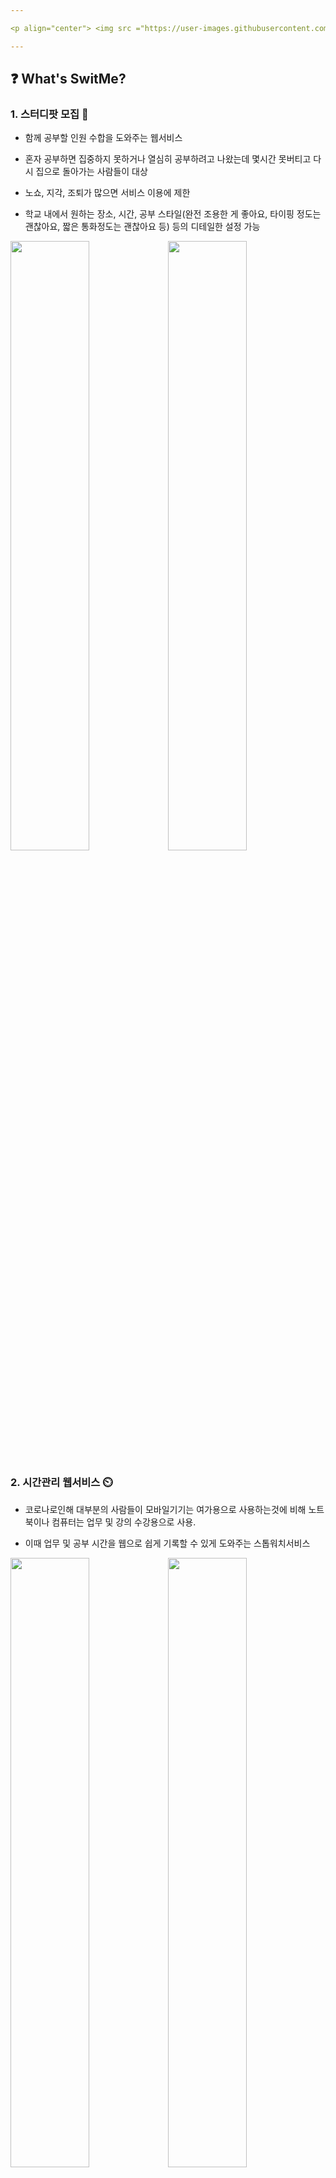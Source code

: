 ```yaml
---

<p align="center"> <img src ="https://user-images.githubusercontent.com/75469131/125528536-8bbc4126-0eb1-45dc-9acf-a1d78c02e6ab.png" width="250px"> </p>

---
```


## ❓ What's SwitMe?

### 1. 스터디팟 모집 📖
- 함께 공부할 인원 수합을 도와주는 웹서비스

- 혼자 공부하면 집중하지 못하거나 열심히 공부하려고 나왔는데 몇시간 못버티고 다시 집으로 돌아가는 사람들이 대상

- 노쇼, 지각, 조퇴가 많으면 서비스 이용에 제한

- 학교 내에서 원하는 장소, 시간, 공부 스타일(완전 조용한 게 좋아요, 타이핑 정도는 괜찮아요, 짧은 통화정도는 괜찮아요 등) 등의 디테일한 설정 가능

<img src="https://images.velog.io/images/seondal/post/601ea0f4-6e4b-4a2c-803d-6f1ad4208bee/image.png" width="50%" /><img src="https://images.velog.io/images/seondal/post/e81ebc55-7867-4be3-832b-2fe21456c42e/image.png" width="50%"/>

### 2. 시간관리 웹서비스 ⏲️

- 코로나로인해 대부분의 사람들이 모바일기기는 여가용으로 사용하는것에 비해 노트북이나 컴퓨터는 업무 및 강의 수강용으로 사용.

- 이때 업무 및 공부 시간을 웹으로 쉽게 기록할 수 있게 도와주는 스톱워치서비스

<img src="https://images.velog.io/images/seondal/post/9c8ccc96-44a4-48cb-9018-e775745f0995/image.png" width="50%" /><img src="https://images.velog.io/images/seondal/post/a4a98e9c-27bb-401e-8d5c-6521893cf626/image.png" width="50%"/>

---
## 📁 Folder

- SwitMe
    - BackEnd
    - FrontEnd
        - src
            - assets
            : 개발에 사용한 이미지 자료들
                : 로고, 버튼이미지, 미리보기이미지
            - components
            : 재사용성이 높은 컴포넌트들
                : Button, Header, Image, Input
            - pages
            : 각 페이지들의 집합
             : 회원가입 및 이메일/비밀번호 찾기, 로그인, 메인화면, 스탑워치화면, 개인페이지 등
---
## 📚 Tech Stacks & Library

- react를 이용한 FrontEnd 개발
- Styled component를 이용한 css적용
- axios를 이용한 서버와의 통신
- react-router-dom을 이용한 SPA 개발

---
## 🤼 Team
EFUB 1기 "시계는영어로와치" 
- [yunyun3599](https://github.com/yunyun3599)
: 메인페이지, 스터디 리스트 페이지
- [roum02](https://github.com/roum02)
: 로그인, 회원가입, 이메일/비밀번호찾기, 스터디 개설 페이지
- [seondal](https://github.com/seondal)
: 헤더 컴포넌트, 스탑워치 페이지, ReadMe

---
## 🔗 Links
<a href="https://www.notion.so/13cf4a16072c499b89a179f700f9bc8d"><img src="https://img.shields.io/badge/Progress Board-000000?style=flat-square&logo=Notion&logoColor=white"/></a>
<a href="https://www.figma.com/file/SA23KzdHWIVDUmoEQn8sbL?embed_host=notion&kind=&node-id=0%3A1&viewer=1"><img src="https://img.shields.io/badge/Prototype Design-F24E1E?style=flat-square&logo=Figma&logoColor=white"/></a>
<a href="https://github.com/SwithMe/SwitMe/tree/develop/BackEnd"><img src="https://img.shields.io/badge/BackEnd Repository-181717?style=flat-square&logo=GitHub&logoColor=white"/></a>
